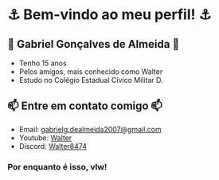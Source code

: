 # ⚓ Bem-vindo ao meu perfil! ⚓


## 🚩 Gabriel Gonçalves de Almeida 🚩
- Tenho 15 anos
- Pelos amigos, mais conhecido como Walter
- Estudo no Colégio Estadual Cívico Militar D.

## 📫 Entre em contato comigo 📫
- Email: gabrielg.dealmeida2007@gmail.com
- Youtube: [Walter](https://www.youtube.com/@walt2493)
- Discord: [Walter8474]()

### Por enquanto é isso, vlw!
